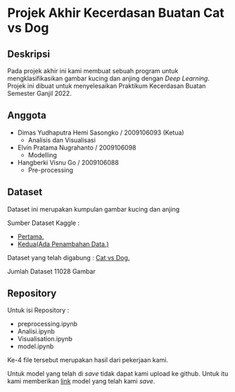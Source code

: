 # Projek Akhir Kecerdasan Buatan Cat vs Dog
## Deskripsi
Pada projek akhir ini kami membuat sebuah program untuk mengklasifikasikan gambar kucing dan anjing dengan _Deep Learning_. Projek ini dibuat untuk menyelesaikan Praktikum Kecerdasan Buatan Semester Ganjil 2022.

## Anggota
* Dimas Yudhaputra Hemi Sasongko / 2009106093 (Ketua) 
  * Analisis dan Visualisasi
* Elvin Pratama Nugrahanto / 2009106098 
  * Modelling
* Hangberki Visnu Go / 2009106088 
  * Pre-processing

## Dataset
Dataset ini merupakan kumpulan gambar kucing dan anjing

Sumber Dataset Kaggle :
* [Pertama.](https://www.kaggle.com/datasets/erkamk/cat-and-dog-images-dataset)
* [Kedua(Ada Penambahan Data.)](https://www.kaggle.com/datasets/tongpython/cat-and-dog?select=training_set)

Dataset yang telah digabung  : [Cat vs Dog.](https://drive.google.com/drive/folders/1aJUNIYII7reaGJrGVJE7MPTWnIZzTWQ6?usp=sharing)

Jumlah Dataset 11028 Gambar

## Repository
Untuk isi Repository :
* preprocessing.ipynb
* Analisi.ipynb
* Visualisation.ipynb
* model.ipynb

Ke-4 file tersebut merupakan hasil dari pekerjaan kami.

Untuk model yang telah di _save_ tidak dapat kami upload ke github.
Untuk itu kami memberikan [link](https://drive.google.com/drive/folders/1zRGxfFM6NyGykqZFplOUR18dcYEPRFoE?usp=sharing) model yang telah kami _save_.
